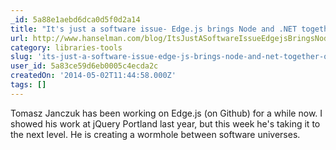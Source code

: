 ```yaml
---
_id: 5a88e1aebd6dca0d5f0d2a14
title: "It's just a software issue- Edge.js brings Node and .NET together on three platforms"
url: http://www.hanselman.com/blog/ItsJustASoftwareIssueEdgejsBringsNodeAndNETTogetherOnThreePlatforms.aspx
category: libraries-tools
slug: 'its-just-a-software-issue-edge-js-brings-node-and-net-together-on-three-platforms'
user_id: 5a83ce59d6eb0005c4ecda2c
createdOn: '2014-05-02T11:44:58.000Z'
tags: []
---
```


Tomasz Janczuk has been working on Edge.js (on Github) for a while now. I showed his work at jQuery Portland last year, but this week he's taking it to the next level. He is creating a wormhole between software universes.
